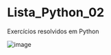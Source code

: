 # Lista_Python_02
 Exercícios resolvidos em Python
 
 ![image](https://user-images.githubusercontent.com/88107960/137673154-a0613fea-ff72-4f29-9b3a-639441e1fabf.png)

